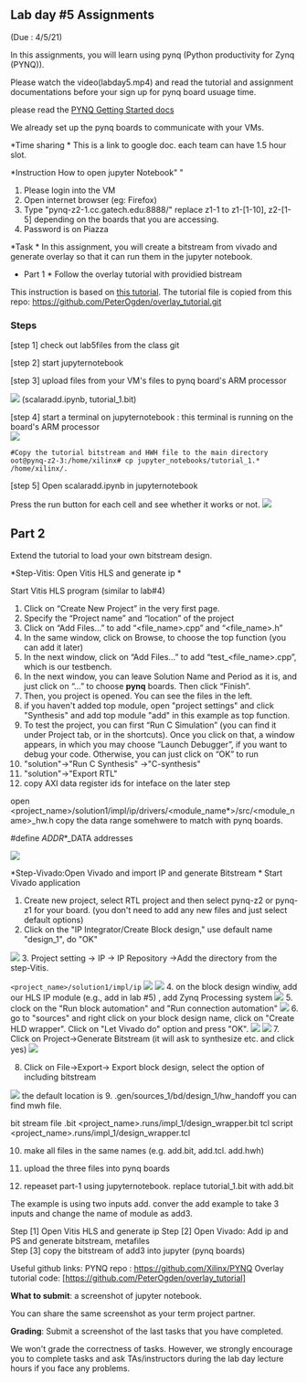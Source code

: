 ## Lab day #5 Assignments 

(Due : 4/5/21)



In this assignments, you will learn using pynq (Python productivity for Zynq (PYNQ)).  

Please watch the video(labday5.mp4) and read the tutorial and assignment documentations before your sign up for pynq board usuage time. 

please read the [PYNQ Getting Started docs](https://pynq.readthedocs.io/en/v2.5.1/index.html)

We already set up the pynq boards to communicate with your VMs. 

*Time sharing * 
This is a link to google doc. 
each team can have 1.5 hour slot.  


*Instruction How to open jupyter Notebook" "
1) Please login into the VM 
2) Open internet browser (eg: Firefox) 
3) Type "pynq-z2-1.cc.gatech.edu:8888/" 
replace z1-1 to z1-[1-10], z2-[1-5] depending on the boards that you are accessing. 
4) Password is on Piazza

*Task * 
In this assignment, you will create a bitstream from vivado and generate overlay so that it can run them in the jupyter notebook. 

* Part 1 * Follow the overlay tutorial with providied bistream  

This instruction is based on [this tutorial](https://pynq.readthedocs.io/en/v2.0/overlay_design_methodology/overlay_tutorial.html). 
The tutorial file is copied from this repo: https://github.com/PeterOgden/overlay_tutorial.git 

### Steps 
[step 1] check out lab5files from the class git

[step 2] start jupyternotebook

[step 3] upload files from your VM's files to pynq board's ARM processor  

<img src="jupyter0.png">
  (scalaradd.ipynb, tutorial_1.bit) 

[step 4] start a terminal on jupyternotebook : this terminal is running on the board's ARM processor  
<img src="terminal.png">

```
#Copy the tutorial bitstream and HWH file to the main directory
oot@pynq-z2-3:/home/xilinx# cp jupyter_notebooks/tutorial_1.* /home/xilinx/. 
```

[step 5]
Open scalaradd.ipynb in jupyternotebook 
 
Press the run button for each cell and see whether it works or not. 
<img src="output_jupyter.png">

## Part 2 
Extend the tutorial to load your own bitstream design. 

*Step-Vitis: Open Vitis HLS and generate ip *


Start Vitis HLS program (similar to lab#4) 
1. Click on “Create New Project” in the very first page.
2. Specify the “Project name” and “location” of the project
3. Click on “Add Files…” to add “<file_name>.cpp” and “<file_name>.h”
4. In the same window, click on Browse, to choose the top function (you can add it later)
5. In the next window, click on “Add Files…” to add “test_<file_name>.cpp”, which is our testbench.
6. In the next window, you can leave Solution Name and Period as it is, and just click on “…” to choose **pynq** boards. Then click “Finish”.
7. Then, you project is opened. You can see the files in the left. 
8. if you haven't added top module, open "project settings" and  click "Synthesis" and add top module "add" in this example as top function. 
8. To test the project, you can first “Run C Simulation” (you can find it under Project tab, or in the shortcuts). Once you click on that, a window appears, in which you may choose “Launch Debugger”, if you want to debug your code. Otherwise, you can just click on “OK” to run
9. "solution"->"Run C Synthesis" ->"C-synthesis"
10. "solution"->"Export RTL"   
11. copy AXI data register ids for inteface on the later step 

open <project_name>/solution1/impl/ip/drivers/<module_name*>/src/<module_name>_hw.h 
copy the data range somehwere to match with pynq boards. 

#define  _ADDR_*_DATA addresses 

<img src="address.png"> 

*Step-Vivado:Open Vivado and import IP and generate Bitstream * 
Start Vivado application 
1. Create new project, select RTL project and then select pynq-z2 or pynq-z1 for your board.  (you don't need to add any new files and just select default options) 
2. Click on the "IP Integrator/Create Block design," use default name "design_1", do "OK"
<img src="setting.png">
3. Project setting -> IP -> IP Repository ->Add the directory from the step-Vitis. 

```<project_name>/solution1/impl/ip```
<img src="ipsetting.png">
<img src="add_diagram.png">
4. on the block design windiw, add  our HLS IP module (e.g., add in lab #5) , add Zynq Processing system 
<img src="add_ps.png"> 
5. clock on the "Run block automation" and "Run connection automation"
<img src="connection.png">
6. go to "sources" and right click on your block design name, click on "Create HLD wrapper".  Click on "Let Vivado do" option and press "OK". 
<img src="addhwwrapp.png">
<img src="addhwwrapp-2.png">
7. Click on Project->Generate Bitstream (it will ask to synthesize etc. and click yes) 
<img src="menu_bit.png">

8. Click on File->Export-> Export block design, select the option of including bitstream 
<img src="export_bit.png"> 
the default location is 
9. <project_name>.gen/sources_1/bd/design_1/hw_handoff
you can find mwh file.  

bit stream file  .bit 
<project_name>.runs/impl_1/design_wrapper.bit 
tcl script 
<project_name>.runs/impl_1/design_wrapper.tcl 

10.  make all files in the same names (e.g. add.bit, add.tcl. add.hwh) 

11. upload the three files into pynq boards 
12. repeaset  part-1 using jupyternotebook. replace tutorial_1.bit with add.bit  













The example is using two inputs add. conver the add example to take 3 inputs and change the name of module as add3.

Step [1] Open Vitis HLS and generate ip 
Step [2] Open Vivado: Add ip and PS and generate bitstream, metafiles  
Step [3] copy the bitstream of add3 into jupyter (pynq boards) 




Useful github links: 
PYNQ repo : https://github.com/Xilinx/PYNQ
Overlay tutorial code:  [https://github.com/PeterOgden/overlay_tutorial]


**What to submit**: a screenshot of  jupyter notebook. 

You can share the same screenshot as your term project partner. 

**Grading**: Submit a screenshot of the last tasks that you have completed. 

We won't grade the correctness of tasks. However, we strongly encourage you to complete tasks and ask TAs/instructors during the lab day lecture hours if you face any problems.  


